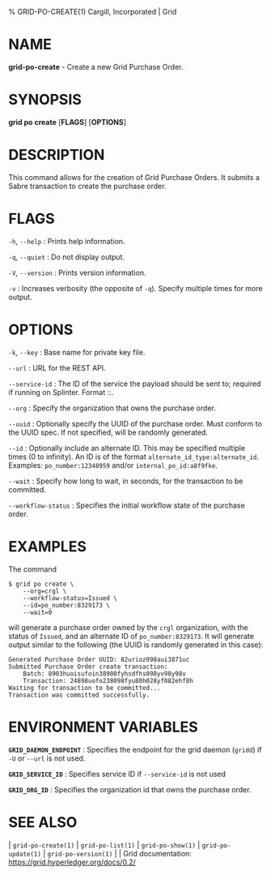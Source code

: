 % GRID-PO-CREATE(1) Cargill, Incorporated | Grid
<!--
  Copyright 2021 Cargill Incorporated
  Licensed under Creative Commons Attribution 4.0 International License
  https://creativecommons.org/licenses/by/4.0/
-->

NAME
====

**grid-po-create** - Create a new Grid Purchase Order.

SYNOPSIS
========

**grid po create** \[**FLAGS**\] \[**OPTIONS**\]

DESCRIPTION
===========

This command allows for the creation of Grid Purchase Orders. It submits a
Sabre transaction to create the purchase order.

FLAGS
=====

`-h`, `--help`
: Prints help information.

`-q`, `--quiet`
: Do not display output.

`-V`, `--version`
: Prints version information.

`-v`
: Increases verbosity (the opposite of `-q`). Specify multiple times for more
  output.

OPTIONS
=======

`-k`, `--key`
: Base name for private key file.

`--url`
: URL for the REST API.

`--service-id`
: The ID of the service the payload should be sent to; required if running on
  Splinter. Format <circuit-id>::<service-id>.

`--org`
: Specify the organization that owns the purchase order.

`--uuid`
: Optionally specify the UUID of the purchase order. Must conform to the UUID
  spec. If not specified, will be randomly generated.

`--id`
: Optionally include an alternate ID. This may be specified multiple times (0
  to infinity). An ID is of the format `alternate_id_type:alternate_id`.
  Examples: `po_number:12348959` and/or `internal_po_id:a8f9fke`.

`--wait`
: Specify how long to wait, in seconds, for the transaction to be committed.

`--workflow-status`
: Specifies the initial workflow state of the purchase order.

EXAMPLES
========

The command

```
$ grid po create \
    --org=crgl \
    --workflow-status=Issued \
    --id=po_number:8329173 \
    --wait=0
```

will generate a purchase order owned by the `crgl` organization, with the status
of `Issued`, and an alternate ID of `po_number:8329173`. It will generate
output similar to the following (the UUID is randomly generated in this case):

```
Generated Purchase Order UUID: 82urioz098aui3871uc
Submitted Purchase Order create transaction:
    Batch: 8903huoisufoin38908fyhsdfhs098yv98y98v
    Transaction: 24898uofo238098fyu80h028yf082ehf8h
Waiting for transaction to be committed...
Transaction was committed successfully.
```

ENVIRONMENT VARIABLES
=====================

**`GRID_DAEMON_ENDPOINT`**
: Specifies the endpoint for the grid daemon (`gridd`)
  if `-U` or `--url` is not used.

**`GRID_SERVICE_ID`**
: Specifies service ID if `--service-id` is not used

**`GRID_ORG_ID`**
: Specifies the organization id that owns the purchase order.

SEE ALSO
========
| `grid-po-create(1)`
| `grid-po-list(1)`
| `grid-po-show(1)`
| `grid-po-update(1)`
| `grid-po-version(1)`
|
| Grid documentation: https://grid.hyperledger.org/docs/0.2/
